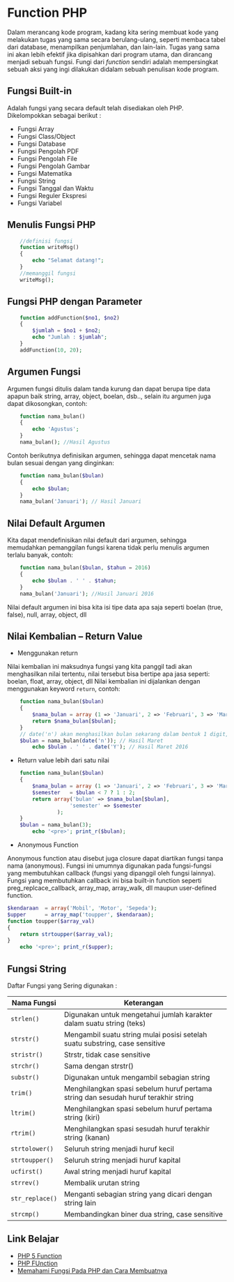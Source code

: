 # Function PHP
Dalam merancang kode program, kadang kita sering membuat kode yang melakukan tugas yang sama secara berulang-ulang, seperti membaca tabel dari database, menampilkan penjumlahan, dan lain-lain.
Tugas yang sama ini akan lebih efektif jika dipisahkan dari program utama, dan dirancang menjadi sebuah fungsi.
Fungi dari _function_ sendiri adalah mempersingkat sebuah aksi yang ingi dilakukan didalam sebuah penulisan kode program.


## Fungsi Built-in

Adalah fungsi yang secara default telah disediakan oleh PHP. Dikelompokkan sebagai berikut :
* Fungsi Array
* Fungsi Class/Object
* Fungsi Database
* Fungsi Pengolah PDF
* Fungsi Pengolah File
* Fungsi Pengolah Gambar
* Fungsi Matematika
* Fungsi String
* Fungsi Tanggal dan Waktu
* Fungsi Reguler Ekspresi
* Fungsi Variabel


## Menulis Fungsi PHP

```php
    //definisi fungsi
    function writeMsg()
    {
        echo "Selamat datang!";
    }
    //memanggil fungsi
    writeMsg();
```

## Fungsi PHP dengan Parameter

```php
    function addFunction($no1, $no2)
    {
        $jumlah = $no1 + $no2;
        echo "Jumlah : $jumlah";
    }
    addFunction(10, 20);
```

## Argumen Fungsi

Argumen fungsi ditulis dalam tanda kurung dan dapat berupa tipe data apapun baik string, array, object, boelan, dsb.., selain itu argumen juga dapat dikosongkan, 
contoh:

```php
    function nama_bulan() 
    {
        echo 'Agustus';
    }
    nama_bulan(); //Hasil Agustus
```

Contoh berikutnya definisikan argumen, sehingga  dapat mencetak nama bulan sesuai dengan yang dinginkan:

```php
    function nama_bulan($bulan) 
    {
        echo $bulan;
    }
    nama_bulan('Januari'); // Hasil Januari
```

## Nilai Default Argumen

Kita dapat mendefinisikan nilai default dari argumen, sehingga memudahkan pemanggilan fungsi karena tidak perlu menulis argumen terlalu banyak, contoh:

```php
    function nama_bulan($bulan, $tahun = 2016) 
    {
        echo $bulan . ' ' . $tahun;
    }
    nama_bulan('Januari'); //Hasil Januari 2016
```
Nilai default argumen ini bisa kita isi tipe data apa saja seperti boelan (true, false), null, array, object, dll

## Nilai Kembalian – Return Value

* Menggunakan return

Nilai kembalian ini maksudnya fungsi yang kita panggil tadi akan menghasilkan nilai tertentu, nilai tersebut bisa bertipe apa jasa seperti: boelan, float, array, object, dll
Nilai kembalian ini dijalankan dengan menggunakan keyword `return`, contoh:


```php
    function nama_bulan($bulan) 
    {
        $nama_bulan = array (1 => 'Januari', 2 => 'Februari', 3 => 'Maret');
        return $nama_bulan[$bulan];
    }
    // date('n') akan menghasilkan bulan sekarang dalam bentuk 1 digit, misal 3 untuk Januari
    $bulan = nama_bulan(date('n')); // Hasil Maret 
        echo $bulan . ' ' . date('Y'); // Hasil Maret 2016
```

* Return value lebih dari satu nilai

```php
    function nama_bulan($bulan) 
    {
        $nama_bulan = array (1 => 'Januari', 2 => 'Februari', 3 => 'Maret');
        $semester   = $bulan < 7 ? 1 : 2;
        return array('bulan' => $nama_bulan[$bulan],
                    'semester' => $semester
                );
    }
    $bulan = nama_bulan(3);
        echo '<pre>'; print_r($bulan);
```

* Anonymous Function

Anonymous function atau disebut juga closure dapat diartikan fungsi tanpa nama (anonymous). 
Fungsi ini umumnya digunakan pada fungsi-fungsi yang membutuhkan callback (fungsi yang dipanggil oleh fungsi lainnya).
Fungsi yang membutuhkan callback ini bisa built-in function seperti preg_replcace_callback, array_map, array_walk, dll maupun user-defined function.

```php
$kendaraan  = array('Mobil', 'Motor', 'Sepeda');
$upper      = array_map('toupper', $kendaraan);
function toupper($array_val) 
{
    return strtoupper($array_val);
}
    echo '<pre>'; print_r($upper);
```

## Fungsi String

Daftar Fungsi yang Sering digunakan :

Nama Fungsi | Keterangan
----------- | ----------
`strlen()` | Digunakan untuk mengetahui jumlah karakter dalam suatu string (teks)
`strstr()` | Mengambil suatu string mulai posisi setelah suatu substring, case sensitive
`stristr()` | Strstr, tidak case sensitive
`strchr()` | Sama dengan strstr()
`substr()` | Digunakan untuk mengambil sebagian string
`trim()` | Menghilangkan spasi sebelum huruf pertama string dan sesudah huruf terakhir string
`ltrim()` | Menghilangkan spasi sebelum huruf pertama string (kiri)
`rtrim()` | Menghilangkan spasi sesudah huruf  terakhir string (kanan)
`strtolower()`| Seluruh string menjadi huruf kecil
`strtoupper()` | Seluruh string menjadi huruf kapital
`ucfirst()` | Awal string menjadi huruf kapital
`strrev()` | Membalik urutan string
`str_replace()` | Menganti sebagian string yang dicari dengan string lain
`strcmp()` | Membandingkan biner dua string, case sensitive

## Link Belajar

* [PHP 5 Function](https://www.w3schools.com/php/php_functions.asp)
* [PHP FUnction](https://www.tutorialspoint.com/php/php_functions.htm)
* [Memahami Fungsi Pada PHP dan Cara Membuatnya](http://jagowebdev.com/memahami-dan-membuat-fungsi-pada-php/)
